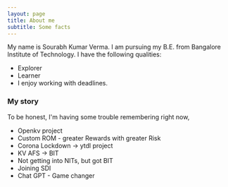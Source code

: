 ```yaml
---
layout: page
title: About me
subtitle: Some facts
---
```


<link rel="shortcut icon" type="x-icon" href="profile.png">

My name is Sourabh Kumar Verma.
I am pursuing my B.E. from Bangalore Institute of Technology.
 I have the following qualities:
- Explorer
- Learner
- I enjoy working with deadlines.


### My story

To be honest, I'm having some trouble remembering right now,
- Openkv project<br>
- Custom ROM - greater Rewards with greater Risk<br>
- Corona Lockdown -> ytdl project<br>
- KV AFS -> BIT<br>
- Not getting into NITs, but got BIT<br>
- Joining SDI<br>
- Chat GPT - Game changer<br>